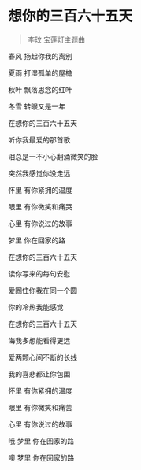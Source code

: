 # 想你的三百六十五天
> 李玟 宝莲灯主题曲

春风 扬起你我的离别

夏雨 打湿孤单的屋檐

秋叶 飘落思念的红叶

冬雪 转眼又是一年

在想你的三百六十五天

听你我最爱的那首歌

泪总是一不小心翻涌微笑的脸

突然我感觉你没走远

怀里 有你紧拥的温度

眼里 有你微笑和痛哭

心里 有你说过的故事

梦里 你在回家的路

在想你的三百六十五天

读你写来的每句安慰

爱圈住你我在同一个圆

你的冷热我能感觉

在想你的三百六十五天

海我多想能看得更远

爱两颗心间不断的长线

我的喜悲都让你包围

怀里 有你紧拥的温度

眼里 有你微笑和痛苦

心里 有你说过的故事

哦 梦里 你在回家的路

噢 梦里 你在回家的路